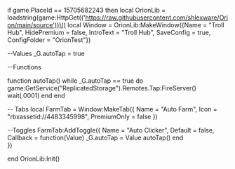 if game.PlaceId == 15705682243 then
    local OrionLib = loadstring(game:HttpGet(('https://raw.githubusercontent.com/shlexware/Orion/main/source')))()
    local Window = OrionLib:MakeWindow({Name = "Troll Hub", HidePremium = false, IntroText = "Troll Hub", SaveConfig = true, ConfigFolder = "OrionTest"})

--Values
_G.autoTap = true

--Functions

function autoTap()
    while _G.autoTap == true do
        game:GetService("ReplicatedStorage").Remotes.Tap:FireServer()
        wait(.0001)
     end
    end

-- Tabs
local FarmTab = Window:MakeTab({
	Name = "Auto Farm",
	Icon = "rbxassetid://4483345998",
	PremiumOnly = false
})

--Toggles
FarmTab:AddToggle({
	Name = "Auto Clicker",
	Default = false,
	Callback = function(Value)
        _G.autoTap = Value
        autoTap()
	end    
})

end
    OrionLib:Init()
